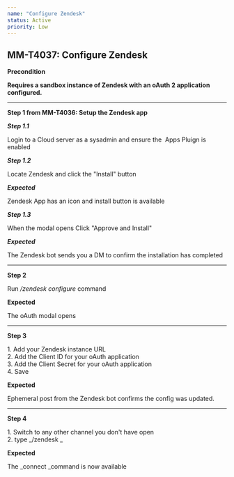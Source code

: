 ```yaml
---
name: "Configure Zendesk"
status: Active
priority: Low
---
```


## MM-T4037: Configure Zendesk

**Precondition**

**Requires a sandbox instance of Zendesk with an oAuth 2 application configured.**

---

**Step 1 from MM-T4036: Setup the Zendesk app**

<!-- (Auto-generated) Note: The following step/s in Step 1 should not be updated here. Instead, modify directly to the referenced MM-T4036 test case. -->

_**Step 1.1**_

Login to a Cloud server as a sysadmin and ensure the  Apps Pluign is enabled

_**Step 1.2**_

Locate Zendesk and click the "Install" button

_**Expected**_

Zendesk App has an icon and install button is available 

_**Step 1.3**_

When the modal opens Click "Approve and Install"

_**Expected**_

The Zendesk bot sends you a DM to confirm the installation has completed

---

**Step 2**

Run _/zendesk configure_ command

**Expected**

The oAuth modal opens

---

**Step 3**

1\. Add your Zendesk instance URL\
2\. Add the Client ID for your oAuth application\
3\. Add the Client Secret for your oAuth application\
4\. Save

**Expected**

Ephemeral post from the Zendesk bot confirms the config was updated.

---

**Step 4**

1\. Switch to any other channel you don't have open\
2\. type _/zendesk _

**Expected**

The _connect _command is now available
